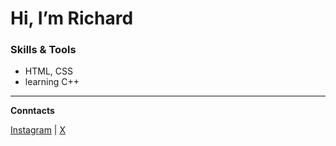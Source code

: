 # Hi, I’m Richard  

### Skills & Tools  
- HTML, CSS
- learning C++


---  

**Conntacts** 

[Instagram]([your-link](https://www.instagram.com/rik_gra?igsh=ZGF6aTRsZjM4anVr&utm_source=qr)) | [X](y[our-link](https://x.com/RGra81052544))  

